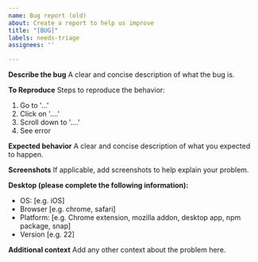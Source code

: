 ```yaml
---
name: Bug report (old)
about: Create a report to help us improve
title: "[BUG]"
labels: needs-triage
assignees: ''

---
```


**Describe the bug**
A clear and concise description of what the bug is.

**To Reproduce**
Steps to reproduce the behavior:
1. Go to '...'
2. Click on '....'
3. Scroll down to '....'
4. See error

**Expected behavior**
A clear and concise description of what you expected to happen.

**Screenshots**
If applicable, add screenshots to help explain your problem.

**Desktop (please complete the following information):**
 - OS: [e.g. iOS]
 - Browser [e.g. chrome, safari]
 - Platform: [e.g. Chrome extension, mozilla addon, desktop app, npm package, snap]
 - Version [e.g. 22]

**Additional context**
Add any other context about the problem here.
